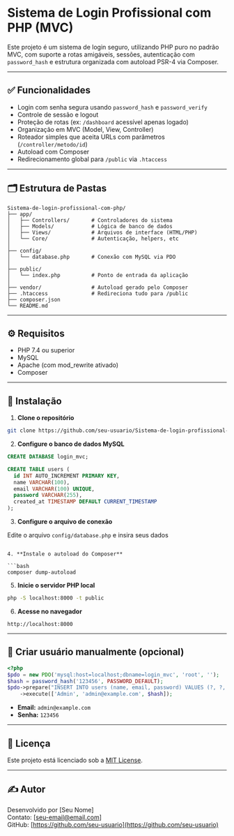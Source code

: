 # Sistema de Login Profissional com PHP (MVC)

Este projeto é um sistema de login seguro, utilizando PHP puro no padrão MVC, com suporte a rotas amigáveis, sessões, autenticação com `password_hash` e estrutura organizada com autoload PSR-4 via Composer.

---

## ✅ Funcionalidades

- Login com senha segura usando `password_hash` e `password_verify`
- Controle de sessão e logout
- Proteção de rotas (ex: `/dashboard` acessível apenas logado)
- Organização em MVC (Model, View, Controller)
- Roteador simples que aceita URLs com parâmetros (`/controller/metodo/id`)
- Autoload com Composer
- Redirecionamento global para `/public` via `.htaccess`

---

## 🗂️ Estrutura de Pastas

```
Sistema-de-login-profissional-com-php/
├── app/
│   ├── Controllers/       # Controladores do sistema
│   ├── Models/            # Lógica de banco de dados
│   ├── Views/             # Arquivos de interface (HTML/PHP)
│   └── Core/              # Autenticação, helpers, etc
│
├── config/
│   └── database.php       # Conexão com MySQL via PDO
│
├── public/
│   └── index.php          # Ponto de entrada da aplicação
│
├── vendor/                # Autoload gerado pelo Composer
├── .htaccess              # Redireciona tudo para /public
├── composer.json
└── README.md
```

---

## ⚙️ Requisitos

- PHP 7.4 ou superior
- MySQL
- Apache (com mod_rewrite ativado)
- Composer

---

## 🚀 Instalação

1. **Clone o repositório**

```bash
git clone https://github.com/seu-usuario/Sistema-de-login-profissional-com-php.git
```

2. **Configure o banco de dados MySQL**

```sql
CREATE DATABASE login_mvc;

CREATE TABLE users (
  id INT AUTO_INCREMENT PRIMARY KEY,
  name VARCHAR(100),
  email VARCHAR(100) UNIQUE,
  password VARCHAR(255),
  created_at TIMESTAMP DEFAULT CURRENT_TIMESTAMP
);
```

3. **Configure o arquivo de conexão**

Edite o arquivo `config/database.php` e insira seus dados
```

4. **Instale o autoload do Composer**

```bash
composer dump-autoload
```

5. **Inicie o servidor PHP local**

```bash
php -S localhost:8000 -t public
```

6. **Acesse no navegador**

```
http://localhost:8000
```

---

## 👤 Criar usuário manualmente (opcional)

```php
<?php
$pdo = new PDO('mysql:host=localhost;dbname=login_mvc', 'root', '');
$hash = password_hash('123456', PASSWORD_DEFAULT);
$pdo->prepare("INSERT INTO users (name, email, password) VALUES (?, ?, ?)")
    ->execute(['Admin', 'admin@example.com', $hash]);
```

- **Email:** `admin@example.com`  
- **Senha:** `123456`

---

## 📌 Licença

Este projeto está licenciado sob a [MIT License](LICENSE).

---

## ✍️ Autor

Desenvolvido por [Seu Nome]  
Contato: [seu-email@email.com]  
GitHub: [https://github.com/seu-usuario](https://github.com/seu-usuario)